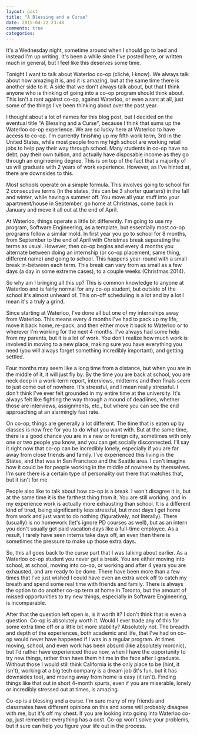 ```yaml
---
layout: post
title: "A Blessing and a Curse"
date: 2015-04-22 23:48
comments: true
categories:
---
```


It's a Wednesday night, sometime around when I should go to bed and instead I'm up writing. It's been a while since I've posted here, or written much in general, but I feel like this deserves some time.

Tonight I want to talk about Waterloo co-op (cliché, I know). We always talk about how amazing it is, and it is amazing, but at the same time there is another side to it. A side that we don't always talk about, but that I think anyone who is thinking of going into a co-op program should think about. This isn't a rant against co-op, against Waterloo, or even a rant at all, just some of the things I've been thinking about over the past year.

I thought about a lot of names for this blog post, but I decided on the eventual title "A Blessing and a Curse", because I think that sums up the Waterloo co-op experience. We are so lucky here at Waterloo to have access to co-op. I'm currently finishing up my fifth work term, 3rd in the United States, while most people from my high school are working retail jobs to help pay their way through school. Many students in co-op have no debt, pay their own tuition, and actually have disposable income as they go through an engineering degree. This is on top of the fact that a majority of us will graduate with 2 years of work experience. However, as I've hinted at, there are downsides to this.

Most schools operate on a simple formula. This involves going to school for 2 consecutive terms (in the states, this can be 3 shorter quarters) in the fall and winter, while having a summer off. You move all your stuff into your apartment/house in September, go home at Christmas, come back in January and move it all out at the end of April.

At Waterloo, things operate a little bit differently. I'm going to use my program, Software Engineering, as a template, but essentially most co-op programs follow a similar mold. In first year you go to school for 8 months, from September to the end of April with Christmas break separating the terms as usual. However, then co-op begins and every 4 months you alternate between doing an internship (or co-op placement, same thing, different name) and going to school. This happens year-round with a small break in-between each term. This break can vary from as small as a few days (a day in some extreme cases), to a couple weeks (Christmas 2014).

So why am I bringing all this up? This is common knowledge to anyone at Waterloo and is fairly normal for any co-op student, but outside of the school it's almost unheard of. This on-off scheduling is a lot and by a lot I mean it's a truly a grind.

Since starting at Waterloo, I've done all but one of my internships away from Waterloo. This means every 4 months I've had to pack up my life, move it back home, re-pack, and then either move it back to Waterloo or to wherever I'm working for the next 4 months. I've always had some help from my parents, but it is a lot of work. You don't realize how much work is involved in moving to a new place, making sure you have everything you need (you will always forget something incredibly important), and getting settled.

Four months may seem like a long time from a distance, but when you are in the middle of it, it will just fly by. By the time you are back at school, you are neck deep in a work-term report, interviews, midterms and then finals seem to just come out of nowhere. It's stressful, and I mean really stressful. I don't think I've ever felt grounded in my entire time at the university. It's always felt like fighting the way through a mound of deadlines, whether those are interviews, assignments, etc., but where you can see the end approaching at an alarmingly fast rate.

On co-op, things are generally a lot different.  The time that is eaten up by classes is now free for you to do what you want with. But at the same time, there is a good chance you are in a new or foreign city, sometimes with only one or two people you know, and you can get socially disconnected. I'll say it right now that co-op can be incredibly lonely, especially if you are far away from close friends and family. I've experienced this living in the States, and that was in San Francisco and the Seattle area. I can't imagine how it could be for people working in the middle of nowhere by themselves. I'm sure there is a certain type of personality out there that matches that, but it isn't for me.

People also like to talk about how co-op is a break. I won't disagree it is, but at the same time it is the farthest thing from it. You are still working, and in my experience work is actually more exhausting than school. It is a different kind of tired, being significantly less stressful, but most days I get home from work and just want to do nothing (figuratively, not literally). There (usually) is no homework (let's ignore PD courses as well), but as an intern you don't usually get paid vacation days like a full-time employee. As a result, I rarely have seen interns take days off, an even then there is sometimes the pressure to make up those extra days.

So, this all goes back to the curse part that I was talking about earlier. As a Waterloo co-op student you never get a break. You are either moving into school, at school, moving into co-op, or working and after 4 years you are exhausted, and are ready to be done. There have been more than a few times that I've just wished I could have even an extra week off to catch my breath and spend some real time with friends and family. There is always the option to do another co-op term at home in Toronto, but the amount of missed opportunities to try new things, especially in Software Engineering, is incomparable.

After that the question left open is, is it worth it? I don't think that is even a question. Co-op is absolutely worth it. Would I ever trade any of this for some extra time off or a little bit more stability? Absolutely not. The breadth and depth of the experiences, both academic and life, that I've had on co-op would never have happened if I was in a regular program. At times moving, school, and even work has been absurd (like absolutely moronic), but I'd rather have experienced those now, when I have the opportunity to try new things, rather than have them hit me in the face after I graduate. Without those I would still think California is the only place to be (hint, it isn't), working at a big tech company is a dream job (it's fun, but it has downsides too), and moving away from home is easy (it isn't). Finding things like that out in short 4-month spurts, even if you are miserable, lonely or incredibly stressed out at times, is amazing.

Co-op is a blessing and a curse. I'm sure many of my friends and classmates have different opinions on this and some will probably disagree with me, but it's off my chest. If you are looking into going into Waterloo co-op, just remember everything has a cost. Co-op won't solve your problems, but it sure can help you figure your life out in the process.

